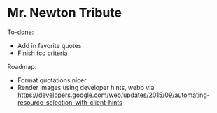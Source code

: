 # Mr. Newton Tribute

To-done:
- Add in favorite quotes
- Finish fcc criteria

Roadmap: 
- Format quotations nicer
- Render images using developer hints, webp via https://developers.google.com/web/updates/2015/09/automating-resource-selection-with-client-hints